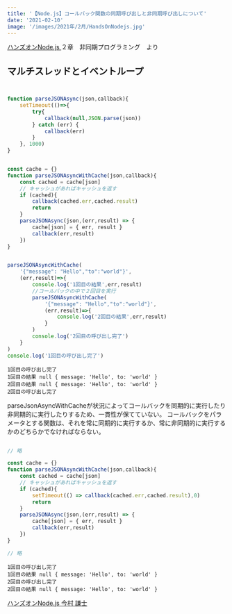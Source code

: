 ```yaml
---
title: '【Node.js】コールバック関数の同期呼び出しと非同期呼び出しについて'
date: '2021-02-10'
image: '/images/2021年/2月/HandsOnNodejs.jpg'
---
```



[ハンズオンNode.js ](https://www.amazon.co.jp/dp/4873119235/ref=cm_sw_r_tw_dp_D2BQAFY8YCY8Q2TW5ND9)
２章　非同期プログラミング　より


## マルチスレッドとイベントループ

##
```javascript

function parseJSONAsync(json,callback){
    setTimeout(()=>{
        try{
            callback(null,JSON.parse(json))
        } catch (err) {
            callback(err)
        }
    }, 1000)
}


const cache = {}
function parseJSONAsyncWithCache(json,callback){
    const cached = cache[json]
    // キャッシュがあればキャッシュを返す
    if (cached){
        callback(cached.err,cached.result)
        return
    }
    parseJSONAsync(json,(err,result) => {
        cache[json] = { err, result }
        callback(err,result)
    })
}


parseJSONAsyncWithCache(
    '{"message": "Hello","to":"world"}',
    (err,result)=>{
        console.log('1回目の結果',err,result)
        //コールバックの中で２回目を実行
        parseJSONAsyncWithCache(
            '{"message": "Hello","to":"world"}',
            (err,result)=>{
                console.log('2回目の結果',err,result)
            }
        )
        console.log('2回目の呼び出し完了')
    }
)
console.log('1回目の呼び出し完了')
```
```terminal
1回目の呼び出し完了
1回目の結果 null { message: 'Hello', to: 'world' }
2回目の結果 null { message: 'Hello', to: 'world' }
2回目の呼び出し完了
```

parseJsonAsyncWithCacheが状況によってコールバックを同期的に実行したり非同期的に実行したりするため、一貫性が保てていない。
コールバックをパラメータとする関数は、それを常に同期的に実行するか、常に非同期的に実行するかのどちらかでなければならない。

```javascript

// 略

const cache = {}
function parseJSONAsyncWithCache(json,callback){
    const cached = cache[json]
    // キャッシュがあればキャッシュを返す
    if (cached){
        setTimeout(() => callback(cached.err,cached.result),0)
        return
    }
    parseJSONAsync(json,(err,result) => {
        cache[json] = { err, result }
        callback(err,result)
    })
}

// 略
```

```terminal
1回目の呼び出し完了
1回目の結果 null { message: 'Hello', to: 'world' }
2回目の呼び出し完了
2回目の結果 null { message: 'Hello', to: 'world' }
```




[ハンズオンNode.js   今村 謙士](https://www.amazon.co.jp/dp/4873119235/ref=cm_sw_r_tw_dp_D2BQAFY8YCY8Q2TW5ND9)


